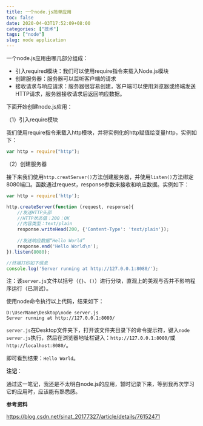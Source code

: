 ```yaml
---
title: 一个node.js简单应用
toc: false
date: 2020-04-03T17:52:09+08:00
categories: ["技术"]
tags: ["node"]
slug: node application
---
```


一个node.js应用由哪几部分组成：

* 引入required模块：我们可以使用require指令来载入Node.js模块
* 创建服务器：服务器可以监听客户端的请求
* 接收请求与响应请求：服务器很容易创建，客户端可以使用浏览器或终端发送HTTP请求，服务器接收请求后返回响应数据。

下面开始创建node.js应用：

（1）引入require模块

我们使用require指令来载入http模块，并将实例化的http赋值给变量http，实例如下：

```js
var http = require("http");
```

（2）创建服务器

接下来我们使用`http.creatServer()`方法创建服务器，并使用`listen()`方法绑定8080端口。函数通过request，response参数来接收和响应数据。实例如下：

```js
var http = require('http');

http.createServer(function (request, response){
    //发送HTTP头部
    //HTTP状态值：200：OK
    //内容类型：text/plain
    response.writeHead(200, {'Content-Type': 'text/plain'});
    
    //发送响应数据“Hello World”
    response.end('Hello World\n');
}).listen(8080);

//终端打印如下信息
console.log('Server running at http://127.0.0.1:8080/');
```

注：该`server.js`文件以括号（`{}`、`()`）进行分块，直观上的美观与否并不影响程序运行（已测试）。

使用node命令执行以上代码，结果如下：

```
D:\UserName\Desktop\node server.js
Server running at http://127.0.0.1:8080/
```

`server.js`在Desktop文件夹下，打开该文件夹目录下的命令提示符，键入`node server.js`执行，然后在浏览器地址栏键入：`http://127.0.0.1:8080/`或`http://localhost:8080/`。

即可看到结果：`Hello World`。

**注记**：

通过这一笔记，我还是不太明白node.js的应用，暂时记录下来，等到我再次学习它的应用时，应该能有熟悉感。

**参考资料**

https://blog.csdn.net/sinat_20177327/article/details/76152471